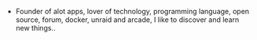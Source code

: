 - Founder of alot apps, lover of technology, programming language, open source, forum, docker, unraid and arcade, I like to discover and learn new things..
  <br>










































































































































































































































































































































































































































































































































































































































































































































































































































































































